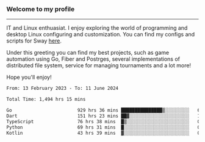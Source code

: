 ### Welcome to my profile

---

IT and Linux enthuasiat. I enjoy exploring the world of programming and desktop Linux configuring and customization. You can find my configs and scripts for Sway [here](https://github.com/uroborosq/mess-of-linux-configurations).

Under this greeting you can find my best projects, such as game automation using Go, Fiber and Postrges, several implementations of distributed file system, service for managing tournaments and a lot more!

Hope you'll enjoy!

<!-- <div display="block">
 	<img align="left" width="48%" alt="isocalendar" src=".github/metrics/isocalendar_metrics.svg" />
	<img align="center" width="48%" alt="contributions" src=".github/metrics/contributions_metrics.svg" />
	<img align="center" alt="languages" src=".github/metrics/languages_metrics.svg" />
</div> -->

<!-- ![](https://komarev.com/ghpvc/?username=uroborosq&color=success&style=flat-square) -->
<!-- [](https://img.shields.io/github/last-commit/uroborosq/uroborosq?label=Profile%20updated&style=flat-square) -->

<!--START_SECTION:waka-->

```txt
From: 13 February 2023 - To: 11 June 2024

Total Time: 1,494 hrs 15 mins

Go                        929 hrs 36 mins ███████████████▒░░░░░░░░░   61.55 %
Dart                      151 hrs 23 mins ██▓░░░░░░░░░░░░░░░░░░░░░░   10.02 %
TypeScript                76 hrs 38 mins  █▒░░░░░░░░░░░░░░░░░░░░░░░   05.07 %
Python                    69 hrs 31 mins  █░░░░░░░░░░░░░░░░░░░░░░░░   04.60 %
Kotlin                    43 hrs 39 mins  ▓░░░░░░░░░░░░░░░░░░░░░░░░   02.89 %
```

<!--END_SECTION:waka-->
